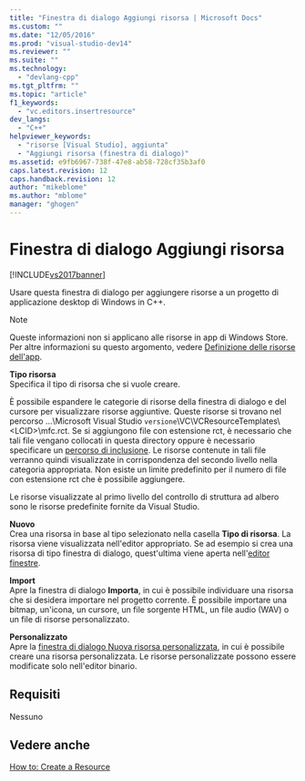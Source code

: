 ```yaml
---
title: "Finestra di dialogo Aggiungi risorsa | Microsoft Docs"
ms.custom: ""
ms.date: "12/05/2016"
ms.prod: "visual-studio-dev14"
ms.reviewer: ""
ms.suite: ""
ms.technology: 
  - "devlang-cpp"
ms.tgt_pltfrm: ""
ms.topic: "article"
f1_keywords: 
  - "vc.editors.insertresource"
dev_langs: 
  - "C++"
helpviewer_keywords: 
  - "risorse [Visual Studio], aggiunta"
  - "Aggiungi risorsa (finestra di dialogo)"
ms.assetid: e9fb6967-738f-47e8-ab58-728cf35b3af0
caps.latest.revision: 12
caps.handback.revision: 12
author: "mikeblome"
ms.author: "mblome"
manager: "ghogen"
---
```

# Finestra di dialogo Aggiungi risorsa
[!INCLUDE[vs2017banner](../assembler/inline/includes/vs2017banner.md)]

Usare questa finestra di dialogo per aggiungere risorse a un progetto di applicazione desktop di Windows in C\+\+.  
  
> [!NOTE]
>  Queste informazioni non si applicano alle risorse in app di Windows Store. Per altre informazioni su questo argomento, vedere [Definizione delle risorse dell'app](http://msdn.microsoft.com/it-it/476ea844-632c-4467-9ce3-966be1350dd4).  
  
 **Tipo risorsa**  
 Specifica il tipo di risorsa che si vuole creare.  
  
 È possibile espandere le categorie di risorse della finestra di dialogo e del cursore per visualizzare risorse aggiuntive. Queste risorse si trovano nel percorso ...\\Microsoft Visual Studio `versione`\\VC\\VCResourceTemplates\\\<LCID\>\\mfc.rct. Se si aggiungono file con estensione rct, è necessario che tali file vengano collocati in questa directory oppure è necessario specificare un [percorso di inclusione](../windows/how-to-specify-include-directories-for-resources.md). Le risorse contenute in tali file verranno quindi visualizzate in corrispondenza del secondo livello nella categoria appropriata. Non esiste un limite predefinito per il numero di file con estensione rct che è possibile aggiungere.  
  
 Le risorse visualizzate al primo livello del controllo di struttura ad albero sono le risorse predefinite fornite da Visual Studio.  
  
 **Nuovo**  
 Crea una risorsa in base al tipo selezionato nella casella **Tipo di risorsa**. La risorsa viene visualizzata nell'editor appropriato. Se ad esempio si crea una risorsa di tipo finestra di dialogo, quest'ultima viene aperta nell'[editor finestre](../mfc/dialog-editor.md).  
  
 **Import**  
 Apre la finestra di dialogo **Importa**, in cui è possibile individuare una risorsa che si desidera importare nel progetto corrente. È possibile importare una bitmap, un'icona, un cursore, un file sorgente HTML, un file audio \(WAV\) o un file di risorse personalizzato.  
  
 **Personalizzato**  
 Apre la [finestra di dialogo Nuova risorsa personalizzata](../windows/new-custom-resource-dialog-box.md), in cui è possibile creare una risorsa personalizzata. Le risorse personalizzate possono essere modificate solo nell'editor binario.  
  
## Requisiti  
 Nessuno  
  
## Vedere anche  
 [How to: Create a Resource](../windows/how-to-create-a-resource.md)